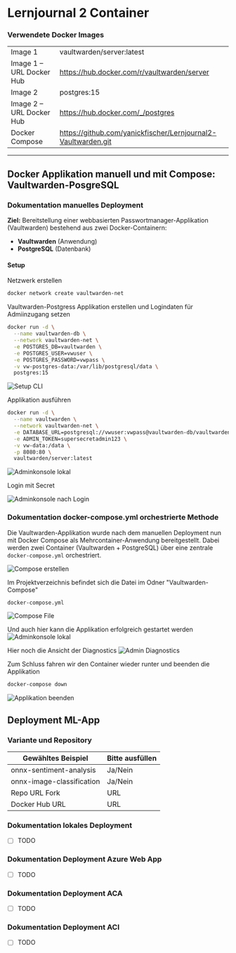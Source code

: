 ﻿# Lernjournal 2 Container

### Verwendete Docker Images

|                          |                                                                 |
|--------------------------|-----------------------------------------------------------------|
| Image 1                  | vaultwarden/server:latest                                       |
| Image 1 – URL Docker Hub | https://hub.docker.com/r/vaultwarden/server                    |
| Image 2                  | postgres:15                                                    |
| Image 2 – URL Docker Hub | https://hub.docker.com/_/postgres                              |
| Docker Compose           | https://github.com/yanickfischer/Lernjournal2-Vaultwarden.git  |

---
## Docker Applikation manuell und mit Compose: Vaultwarden-PosgreSQL

### Dokumentation manuelles Deployment

**Ziel:** Bereitstellung einer webbasierten Passwortmanager-Applikation (Vaultwarden) bestehend aus zwei Docker-Containern:

- **Vaultwarden** (Anwendung)
- **PostgreSQL** (Datenbank)

####  Setup

Netzwerk erstellen
```bash
docker network create vaultwarden-net
```

Vaultwarden-Postgress Applikation erstellen und Logindaten für Admiinzugang setzen
```bash
docker run -d \
  --name vaultwarden-db \
  --network vaultwarden-net \
  -e POSTGRES_DB=vaultwarden \
  -e POSTGRES_USER=vwuser \
  -e POSTGRES_PASSWORD=vwpass \
  -v vw-postgres-data:/var/lib/postgresql/data \
  postgres:15
```
<img src="images/Vault_ManualSetup.png" alt="Setup CLI" style="max-width: 100%; height: auto;">

Applikation ausführen
```bash
docker run -d \
  --name vaultwarden \
  --network vaultwarden-net \
  -e DATABASE_URL=postgresql://vwuser:vwpass@vaultwarden-db/vaultwarden \
  -e ADMIN_TOKEN=supersecretadmin123 \
  -v vw-data:/data \
  -p 8080:80 \
  vaultwarden/server:latest
```
<img src="images/Vault1.png" alt="Adminkonsole lokal" style="max-width: 100%; height: auto;">

Login mit Secret

<img src="images/Vault2.png" alt="Adminkonsole nach Login" style="max-width: 100%; height: auto;">

### Dokumentation docker-compose.yml orchestrierte Methode

Die Vaultwarden-Applikation wurde nach dem manuellen Deployment nun mit Docker Compose als Mehrcontainer-Anwendung bereitgestellt. Dabei werden zwei Container (Vaultwarden + PostgreSQL) über eine zentrale `docker-compose.yml` orchestriert.

<img src="images/Vault_VsCodeCLI.png" alt="Compose erstellen" style="max-width: 100%; height: auto;">

Im Projektverzeichnis befindet sich die Datei im Odner "Vaultwarden-Compose"

```bash
docker-compose.yml
```
<img src="images/Vault_Compose_File.png" alt="Compose File" style="max-width: 100%; height: auto;">

Und auch hier kann die Applikation erfolgreich gestartet werden
<img src="images/Vault_Admin.png" alt="Adminkonsole lokal" style="max-width: 100%; height: auto;">

Hier noch die Ansicht der Diagnostics
<img src="images/Vault_Diagnostics.png" alt="Admin Diagnostics" style="max-width: 100%; height: auto;">

Zum Schluss fahren wir den Container wieder runter und beenden die Applikation
```bash
docker-compose down
```
<img src="images/Vault_down.png" alt="Applikation beenden" style="max-width: 100%; height: auto;">

## Deployment ML-App

### Variante und Repository

| Gewähltes Beispiel | Bitte ausfüllen |
| -------- | ------- |
| onnx-sentiment-analysis | Ja/Nein |
| onnx-image-classification | Ja/Nein |
| Repo URL Fork | URL |
| Docker Hub URL | URL |

### Dokumentation lokales Deployment

* [ ] TODO

### Dokumentation Deployment Azure Web App

* [ ] TODO

### Dokumentation Deployment ACA

* [ ] TODO

### Dokumentation Deployment ACI

* [ ] TODO
